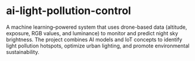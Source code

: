 # ai-light-pollution-control
A machine learning–powered system that uses drone-based data (altitude, exposure, RGB values, and luminance) to monitor and predict night sky brightness. The project combines AI models and IoT concepts to identify light pollution hotspots, optimize urban lighting, and promote environmental sustainability.
